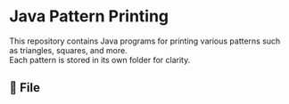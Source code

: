 # Java Pattern Printing

This repository contains Java programs for printing various patterns such as triangles, squares, and more.  
Each pattern is stored in its own folder for clarity.

## 📂 File

